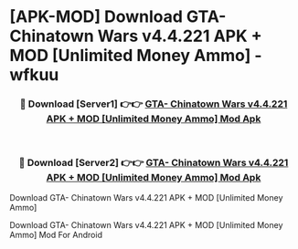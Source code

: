 # [APK-MOD] Download GTA- Chinatown Wars v4.4.221 APK + MOD [Unlimited Money Ammo] - wfkuu


<div align="center">
<h3>🔴 Download [Server1] 👉👉 <a href="https://apk-comot.site?title=GTA-_Chinatown_Wars_v4.4.221_APK_+_MOD_[Unlimited_Money_Ammo]">GTA- Chinatown Wars v4.4.221 APK + MOD [Unlimited Money Ammo] Mod Apk</a></h3><br>
<h3>🔴 Download [Server2] 👉👉 <a href="https://apk-comot.site?title=GTA-_Chinatown_Wars_v4.4.221_APK_+_MOD_[Unlimited_Money_Ammo]">GTA- Chinatown Wars v4.4.221 APK + MOD [Unlimited Money Ammo] Mod Apk</a></h3>
</div>



Download GTA- Chinatown Wars v4.4.221 APK + MOD [Unlimited Money Ammo] 

Download GTA- Chinatown Wars v4.4.221 APK + MOD [Unlimited Money Ammo] Mod For Android